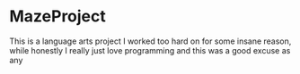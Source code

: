 # MazeProject
This is a language arts project I worked too hard on for some insane reason, while honestly I really just love programming
and this was a good excuse as any
